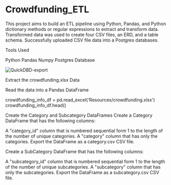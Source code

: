 # Crowdfunding_ETL

This project aims to build an ETL pipeline using Python, Pandas, and Python dictionary methods or regular expressions to extract and transform data. Transformed data was used to create four CSV files, an ERD, and a table schema. Successfully uploaded CSV file data into a Postgres databases.

Tools Used

Python
Pandas
Numpy
Postgres Database

![QuickDBD-export](https://github.com/WanessaEdmond/Crowdfunding_ETL/assets/134868789/9c505ff6-be58-4db4-9a14-9214868fc720)

Extract the crowdfunding.xlsx Data

Read the data into a Pandas DataFrame

crowdfunding_info_df = pd.read_excel('Resources/crowdfunding.xlsx') crowdfunding_info_df.head()

Create the Category and Subcategory DataFrames Create a Category DataFrame that has the following columns:

A "category_id" column that is numbered sequential form 1 to the length of the number of unique categories. A "category" column that has only the categories. Export the DataFrame as a category.csv CSV file.

Create a SubCategory DataFrame that has the following columns:

A "subcategory_id" column that is numbered sequential form 1 to the length of the number of unique subcategories. A "subcategory" column that has only the subcategories. Export the DataFrame as a subcategory.csv CSV file.
